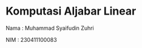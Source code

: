 # Komputasi Aljabar Linear

Nama : Muhammad Syaifudin Zuhri

NIM : 230411100083

```{tableofcontents}
```